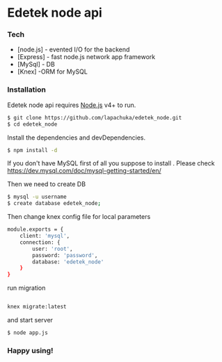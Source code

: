 # Edetek node api
### Tech
* [node.js] - evented I/O for the backend
* [Express] - fast node.js network app framework
* [MySql] - DB
* [Knex] -ORM for MySQL

### Installation

Edetek node api  requires [Node.js](https://nodejs.org/) v4+ to run.

```sh
$ git clone https://github.com/lapachuka/edetek_node.git
$ cd edetek_node
```

Install the dependencies and devDependencies.

```sh
$ npm install -d
```

If you don't have MySQL first of all you suppose to install . Please check https://dev.mysql.com/doc/mysql-getting-started/en/

Then we need to create DB
```sh
$ mysql -u username
$ create database edetek_node;
```

Then change knex config file for local parameters
```sh
module.exports = {
    client: 'mysql',
    connection: {
        user: 'root',
        password: 'password',
        database: 'edetek_node'
    }
}
```

run migration

```sh

knex migrate:latest

```


and start server

```sh
$ node app.js
```

### Happy using!
